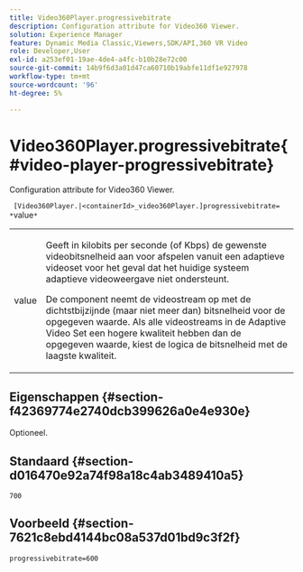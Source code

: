 ```yaml
---
title: Video360Player.progressivebitrate
description: Configuration attribute for Video360 Viewer.
solution: Experience Manager
feature: Dynamic Media Classic,Viewers,SDK/API,360 VR Video
role: Developer,User
exl-id: a253ef01-19ae-4de4-a4fc-b10b28e72c00
source-git-commit: 14b9f6d3a01d47ca60710b19abfe11df1e927978
workflow-type: tm+mt
source-wordcount: '96'
ht-degree: 5%

---
```


# Video360Player.progressivebitrate{#video-player-progressivebitrate}

Configuration attribute for Video360 Viewer.

` [Video360Player.|<containerId>_video360Player.]progressivebitrate= *`value`*`

<table id="table_C616483932C2482CA9794DDD7313FD7C"> 
 <tbody> 
  <tr> 
   <td colname="col1"> <p> <span class="codeph"> value</span> </p> </td> 
   <td colname="col2"> <p> Geeft in kilobits per seconde (of Kbps) de gewenste videobitsnelheid aan voor afspelen vanuit een adaptieve videoset voor het geval dat het huidige systeem adaptieve videoweergave niet ondersteunt. </p> <p>De component neemt de videostream op met de dichtstbijzijnde (maar niet meer dan) bitsnelheid voor de opgegeven waarde. Als alle videostreams in de Adaptive Video Set een hogere kwaliteit hebben dan de opgegeven waarde, kiest de logica de bitsnelheid met de laagste kwaliteit. </p> </td> 
  </tr> 
 </tbody> 
</table>

## Eigenschappen {#section-f42369774e2740dcb399626a0e4e930e}

Optioneel.

## Standaard {#section-d016470e92a74f98a18c4ab3489410a5}

`700`

## Voorbeeld {#section-7621c8ebd4144bc08a537d01bd9c3f2f}

```
progressivebitrate=600
```
